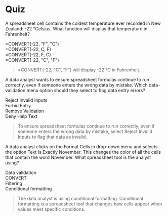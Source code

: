 # Quiz
A spreadsheet cell contains the coldest temperature ever recorded in New Zealand: -22 °Celsius. What function will display that temperature in Fahrenheit? 

=CONVERT(-22, "F", "C")   
=CONVERT(-22, C, F)   
=CONVERT(-22, F, C)   
=CONVERT(-22, "C", "F")   

> =CONVERT(-22, "C", "F") will display -22 °C in Fahrenheit.

A data analyst wants to ensure spreadsheet formulas continue to run correctly, even if someone enters the wrong data by mistake. Which data-validation menu option should they select to flag data entry errors?

Reject Invalid Inputs   
Forbid Entry    
Remove Validation   
Deny Help Text    

> To ensure spreadsheet formulas continue to run correctly, even if someone enters the wrong data by mistake, select Reject Invalid Inputs to flag that data as invalid.

A data analyst clicks on the Format Cells in drop-down menu and selects the option Text Is Exactly November. This changes the color of all the cells that contain the word November. What spreadsheet tool is the analyst using?

Data validation   
CONVERT   
Filtering   
Conditional formatting    

> The data analyst is using conditional formatting. Conditional formatting is a spreadsheet tool that changes how cells appear when values meet specific conditions.
